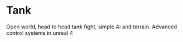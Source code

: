 # Tank
Open world, head to head tank fight, simple AI and terrain.  Advanced control systems in unreal 4
